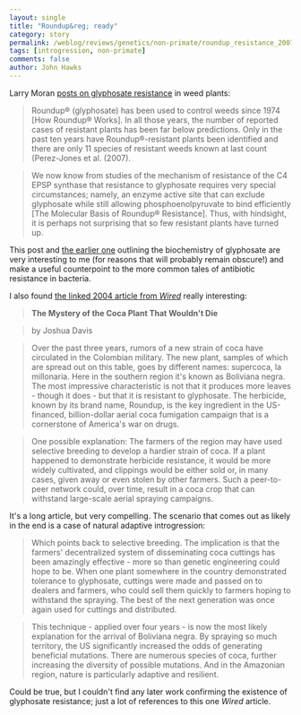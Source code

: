 ```yaml
---
layout: single 
title: "Roundup&reg; ready" 
category: story
permalink: /weblog/reviews/genetics/non-primate/roundup_resistance_2007.html
tags: [introgression, non-primate] 
comments: false 
author: John Hawks 
---
```



<p>
Larry Moran <a href="http://sandwalk.blogspot.com/2007/03/glyphosate-resistant-weeds.html">posts on glyphosate resistance</a> in weed plants: 
</p>

<blockquote>Roundup&reg; (glyphosate) has been used to control weeds since 1974 [How Roundup&reg; Works]. In all those years, the number of reported cases of resistant plants has been far below predictions. Only in the past ten years have Roundup&reg;-resistant plants been identified and there are only 11 species of resistant weeds known at last count (Perez-Jones et al. (2007).</blockquote>

<blockquote>We now know from studies of the mechanism of resistance of the C4 EPSP synthase that resistance to glyphosate requires very special circumstances; namely, an enzyme active site that can exclude glyphosate while still allowing phosphoenolpyruvate to bind efficiently [The Molecular Basis of Roundup&reg; Resistance]. Thus, with hindsight, it is perhaps not surprising that so few resistant plants have turned up.</blockquote>

<p>
This post and <a href="http://sandwalk.blogspot.com/2007/03/molecular-basis-of-roundup-resistance.html">the earlier one</a> outlining the biochemistry of glyphosate are very interesting to me (for reasons that will probably remain obscure!) and make a useful counterpoint to the more common tales of antibiotic resistance in bacteria. <!-- The rarity of development of this alternative metabolic adaptation in plants, despite billions of plants in areas where glyphosate is applied, helps put the focus on the small genomes, high mutability and enormous numbers of bacteria, which as an aggregate have evolved much more rapidly. -->

<p>
I also found <a href="http://www.wired.com/wired/archive/12.11/columbia.html">the linked 2004 article from <i>Wired</i></a> really interesting: 
</p>

<blockquote><b>The Mystery of the Coca Plant That Wouldn't Die </b></blockquote>

<blockquote>by Joshua Davis</blockquote>

<blockquote>Over the past three years, rumors of a new strain of coca have circulated in the Colombian military. The new plant, samples of which are spread out on this table, goes by different names: supercoca, la millonaria. Here in the southern region it's known as Boliviana negra. The most impressive characteristic is not that it produces more leaves - though it does - but that it is resistant to glyphosate. The herbicide, known by its brand name, Roundup, is the key ingredient in the US-financed, billion-dollar aerial coca fumigation campaign that is a cornerstone of America's war on drugs.</blockquote>

<blockquote>One possible explanation: The farmers of the region may have used selective breeding to develop a hardier strain of coca. If a plant happened to demonstrate herbicide resistance, it would be more widely cultivated, and clippings would be either sold or, in many cases, given away or even stolen by other farmers. Such a peer-to-peer network could, over time, result in a coca crop that can withstand large-scale aerial spraying campaigns.</blockquote>

<p>
It's a long article, but very compelling. The scenario that comes out as likely in the end is a case of natural adaptive introgression: 
</p>

<blockquote>Which points back to selective breeding. The implication is that the farmers' decentralized system of disseminating coca cuttings has been amazingly effective - more so than genetic engineering could hope to be. When one plant somewhere in the country demonstrated tolerance to glyphosate, cuttings were made and passed on to dealers and farmers, who could sell them quickly to farmers hoping to withstand the spraying. The best of the next generation was once again used for cuttings and distributed.</blockquote>

<blockquote>This technique - applied over four years - is now the most likely explanation for the arrival of Boliviana negra. By spraying so much territory, the US significantly increased the odds of generating beneficial mutations. There are numerous species of coca, further increasing the diversity of possible mutations. And in the Amazonian region, nature is particularly adaptive and resilient.</blockquote>

<p>
Could be true, but I couldn't find any later work confirming the existence of glyphosate resistance; just a lot of references to this one <i>Wired</i> article. 
</p>


